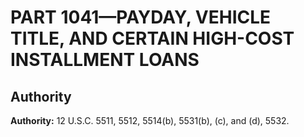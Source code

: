 # PART 1041—PAYDAY, VEHICLE TITLE, AND CERTAIN HIGH-COST INSTALLMENT LOANS


## Authority

**Authority:** 12 U.S.C. 5511, 5512, 5514(b), 5531(b), (c), and (d), 5532.




